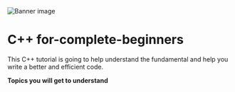 <img align="center" src="[https://www.google.com/url?sa=i&url=https%3A%2F%2Fwallpapercave.com%2Fc-plus-plus-wallpapers&psig=AOvVaw2ae2mQ_3DGwOf8rW7ONyK0&ust=1673589030620000&source=images&cd=vfe&ved=0CBAQjRxqFwoTCICSm4-rwfwCFQAAAAAdAAAAABAE](https://wallpapercave.com/w/wp4009916)" alt="Banner image"/>


# C++ for-complete-beginners
This C++ tutorial is going to help understand the fundamental and help you write a better and efficient code.

**Topics you will get to understand**


